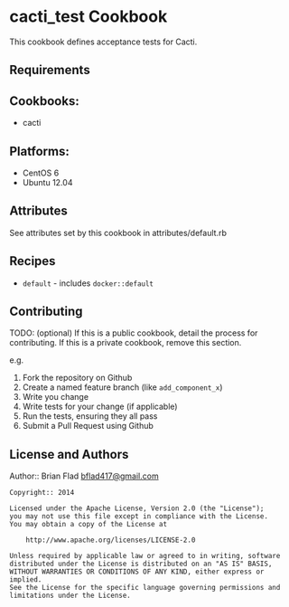 cacti_test Cookbook
===================

This cookbook defines acceptance tests for Cacti.

Requirements
------------

## Cookbooks:

* cacti

## Platforms:

* CentOS 6
* Ubuntu 12.04

Attributes
----------

See attributes set by this cookbook in attributes/default.rb

Recipes
-------

* `default` - includes `docker::default`

Contributing
------------
TODO: (optional) If this is a public cookbook, detail the process for contributing. If this is a private cookbook, remove this section.

e.g.
1. Fork the repository on Github
2. Create a named feature branch (like `add_component_x`)
3. Write you change
4. Write tests for your change (if applicable)
5. Run the tests, ensuring they all pass
6. Submit a Pull Request using Github

License and Authors
-------------------

Author:: Brian Flad <bflad417@gmail.com>

    Copyright:: 2014
    
    Licensed under the Apache License, Version 2.0 (the "License");
    you may not use this file except in compliance with the License.
    You may obtain a copy of the License at
    
        http://www.apache.org/licenses/LICENSE-2.0
    
    Unless required by applicable law or agreed to in writing, software
    distributed under the License is distributed on an "AS IS" BASIS,
    WITHOUT WARRANTIES OR CONDITIONS OF ANY KIND, either express or implied.
    See the License for the specific language governing permissions and
    limitations under the License.
